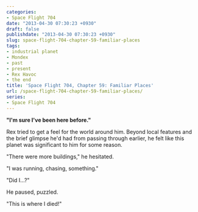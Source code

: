 ```yaml
---
categories:
- Space Flight 704
date: "2013-04-30 07:30:23 +0930"
draft: false
publishdate: "2013-04-30 07:30:23 +0930"
slug: space-flight-704-chapter-59-familiar-places
tags:
- industrial planet
- Mondex
- past
- present
- Rex Havoc
- the end
title: 'Space Flight 704, Chapter 59: Familiar Places'
url: /space-flight-704-chapter-59-familiar-places/
series:
- Space Flight 704
---
```

**"I'm sure I've been here before."**

Rex tried to get a feel for the world around him. Beyond local features
and the brief glimpse he'd had from passing through earlier, he felt
like this planet was significant to him for some reason.

"There were more buildings," he hesitated.

"I was running, chasing, something."

"Did I...?"

He paused, puzzled.

"This is where I died!"
